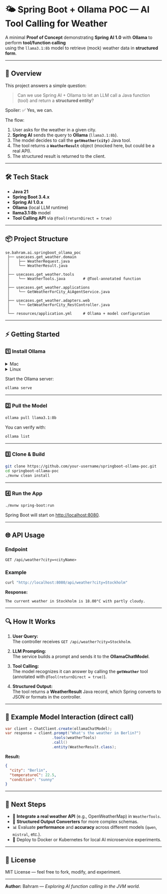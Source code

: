 # 🌤️ Spring Boot + Ollama POC — AI Tool Calling for Weather

A minimal **Proof of Concept** demonstrating **Spring AI 1.0** with **Ollama** to perform **tool/function calling**  
using the `llama3.1:8b` model to retrieve (mock) weather data in **structured form**.

---

## 🚀 Overview

This project answers a simple question:

> Can we use Spring AI + Ollama to let an LLM call a Java function (tool) and return a **structured entity**?

Spoiler: ✅ Yes, we can.

The flow:

1. User asks for the weather in a given city.
2. **Spring AI** sends the query to **Ollama** (`llama3.1:8b`).
3. The model decides to call the **`getWeather(city)`** Java tool.
4. The tool returns a **`WeatherResult`** object (mocked here, but could be a real API).
5. The structured result is returned to the client.

---

## 🛠️ Tech Stack

- **Java 21**
- **Spring Boot 3.4.x**
- **Spring AI 1.0.x**
- **Ollama** (local LLM runtime)
- **llama3.1:8b** model
- **Tool Calling API** via `@Tool(returnDirect = true)`

---

## 📦 Project Structure

```
se.bahram.ai.springboot_ollama_poc
 ├── usecases.get_weather.domain
 │    ├── WeatherRequest.java
 │    └── WeatherResult.java
 │
 ├── usecases.get_weather.tools
 │    └── WeatherTools.java        # @Tool-annotated function
 │
 ├── usecases.get_weather.applications
 │    └── GetWeatherForCity_AiAgentService.java
 │
 ├── usecases.get_weather.adapters.web
 │    └── GetWeatherForCity_RestController.java
 │
 └── resources/application.yml     # Ollama + model configuration
```

---

## ⚡ Getting Started

### 1️⃣ Install Ollama

<details>
<summary>Mac</summary>

```bash
brew install ollama
```
</details>

<details>
<summary>Linux</summary>

```bash
curl -fsSL https://ollama.com/install.sh | sh
```
</details>

Start the Ollama server:

```bash
ollama serve
```

---

### 2️⃣ Pull the Model

```bash
ollama pull llama3.1:8b
```

You can verify with:

```bash
ollama list
```

---

### 3️⃣ Clone & Build

```bash
git clone https://github.com/your-username/springboot-ollama-poc.git
cd springboot-ollama-poc
./mvnw clean install
```

---

### 4️⃣ Run the App

```bash
./mvnw spring-boot:run
```

Spring Boot will start on [http://localhost:8080](http://localhost:8080).

---

## 🌐 API Usage

### Endpoint

```
GET /api/weather?city=<cityName>
```

### Example

```bash
curl "http://localhost:8080/api/weather?city=Stockholm"
```

**Response:**
```
The current weather in Stockholm is 18.00°C with partly cloudy.
```

---

## 🔍 How It Works

1. **User Query:**  
   The controller receives `GET /api/weather?city=Stockholm`.

2. **LLM Prompting:**  
   The service builds a prompt and sends it to the **OllamaChatModel**.

3. **Tool Calling:**  
   The model recognizes it can answer by calling the **`getWeather`** tool (annotated with `@Tool(returnDirect = true)`).

4. **Structured Output:**  
   The tool returns a **WeatherResult** Java record, which Spring converts to JSON or formats in the controller.

---

## 🧪 Example Model Interaction (direct call)

```java
var client = ChatClient.create(ollamaChatModel);
var response = client.prompt("What's the weather in Berlin?")
                     .tools(weatherTools)
                     .call()
                     .entity(WeatherResult.class);
```

**Result:**
```json
{
  "city": "Berlin",
  "temperatureC": 22.5,
  "condition": "sunny"
}
```

---

## 🔮 Next Steps

- 🔗 **Integrate a real weather API** (e.g., OpenWeatherMap) in `WeatherTools`.
- 📄 **Structured Output Converters** for more complex schemas.
- 📊 Evaluate **performance** and **accuracy** across different models (`qwen`, `mistral`, etc.).
- 🚀 Deploy to Docker or Kubernetes for local AI microservice experiments.

---

## 📜 License

MIT License — feel free to fork, modify, and experiment.

---

**Author:** Bahram — _Exploring AI function calling in the JVM world._
